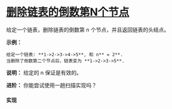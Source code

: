 # [删除链表的倒数第N个节点](https://leetcode-cn.com/problems/remove-nth-node-from-end-of-list/description/)

给定一个链表，删除链表的倒数第 n 个节点，并且返回链表的头结点。

**示例：**
```
给定一个链表: **1->2->3->4->5**, 和 n** = 2**.
当删除了倒数第二个节点后，链表变为 **1->2->3->5**.
```

**说明：**
给定的 n 保证是有效的。

**进阶：**
你能尝试使用一趟扫描实现吗？

#### 实现
